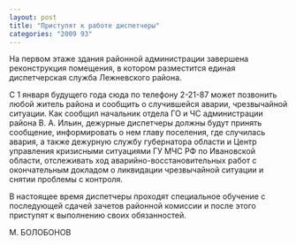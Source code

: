```yaml
---
layout: post
title: "Приступят к работе диспетчеры"
categories: "2009 93"
---
```


На первом этаже здания районной администрации завершена реконструкция помещения, в котором разместится единая диспетчерская служба Лежневского района.

С 1 января будущего года сюда по телефону 2-21-87 может позвонить любой житель района и сообщить о случившейся аварии, чрезвычайной ситуации. Как сообщил начальник отдела ГО и ЧС администрации района В. А. Ильин, дежурные диспетчеры должны будут принять сообщение, информировать о нем главу поселения, где случилась авария, а также дежурную службу губернатора области и Центр управления кризисными ситуациями ГУ МЧС РФ по Ивановской области, отслеживать ход аварийно-восстановительных работ с окончательным докладом о ликвидации чрезвычайной ситуации и снятии проблемы с контроля.

В настоящее время диспетчеры проходят специальное обучение с последующей сдачей зачетов районной комиссии и после этого приступят к выполнению своих обязанностей.

М. БОЛОБОНОВ


